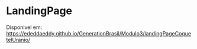 # LandingPage

Disponivel em: https://ededdaeddy.github.io/GenerationBrasil/Modulo3/landingPageCoquetelUranio/
